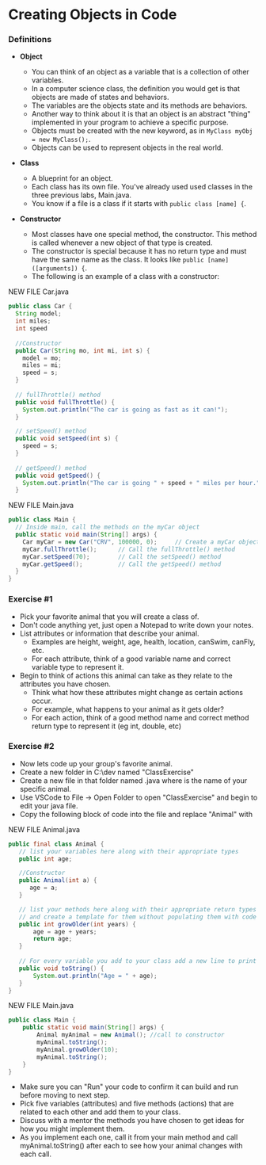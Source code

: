 # Creating Objects in Code

### Definitions

* **Object**
  * You can think of an object as a variable that is a collection of other variables.
  * In a computer science class, the definition you would get is that objects are made of states and behaviors.
  * The variables are the objects state and its methods are behaviors.
  * Another way to think about it is that an object is an abstract "thing" implemented in your program to achieve a specific purpose.
  * Objects must be created with the new keyword, as in ```MyClass myObj = new MyClass();```.
  * Objects can be used to represent objects in the real world.

* **Class**
  * A blueprint for an object.
  * Each class has its own file. You've already used used classes in the three previous labs, Main.java.
  * You know if a file is a class if it starts with ```public class [name] {```.

* **Constructor**
  * Most classes have one special method, the constructor. This method is called whenever a new object of that type is created.
  * The constructor is special because it has no return type and must have the same name as the class. It looks like ```public [name]([arguments]) {```.
  * The following is an example of a class with a constructor:

NEW FILE Car.java
```java
public class Car {
  String model;
  int miles;
  int speed
  
  //Constructor
  public Car(String mo, int mi, int s) {
    model = mo;
    miles = mi;
    speed = s;
  }
 
  // fullThrottle() method
  public void fullThrottle() {
    System.out.println("The car is going as fast as it can!");
  }

  // setSpeed() method 
  public void setSpeed(int s) {
    speed = s;
  }
  
  // getSpeed() method
  public void getSpeed() {
    System.out.println("The car is going " + speed + " miles per hour.");
  }
```
NEW FILE Main.java
```java
public class Main {
  // Inside main, call the methods on the myCar object
  public static void main(String[] args) {
    Car myCar = new Car("CRV", 100000, 0);     // Create a myCar object and call the constructor
    myCar.fullThrottle();      // Call the fullThrottle() method
    myCar.setSpeed(70);        // Call the setSpeed() method
    myCar.getSpeed();          // Call the getSpeed() method
  }
}
```
  
### Exercise #1

* Pick your favorite animal that you will create a class of.
* Don't code anything yet, just open a Notepad to write down your notes.
* List attributes or information that describe your animal. 
   * Examples are height, weight, age, health, location, canSwim, canFly, etc.
   * For each attribute, think of a good variable name and correct variable type to represent it.
* Begin to think of actions this animal can take as they relate to the attributes you have chosen. 
   * Think what how these attributes might change as certain actions occur.
   * For example, what happens to your animal as it gets older?
   * For each action, think of a good method name and correct method return type to represent it (eg int, double, etc)
   
### Exercise #2

* Now lets code up your group's favorite animal.
* Create a new folder in C:\dev named "ClassExercise"
* Create a new file in that folder named <your-animal-here>.java where <your-animal-here> is the name of your specific animal.
* Use VSCode to File -> Open Folder to open "ClassExercise" and begin to edit your java file.
* Copy the following block of code into the file and replace "Animal" with <your-animal-here>

 NEW FILE Animal.java
 ```java
public final class Animal {
    // list your variables here along with their appropriate types
    public int age;
 
    //Constructor
    public Animal(int a) {
       age = a;
    }

    // list your methods here along with their appropriate return types
    // and create a template for them without populating them with code yet
    public int growOlder(int years) {
        age = age + years;
        return age;
    }
    
    // For every variable you add to your class add a new line to print
    public void toString() {
        System.out.println("Age = " + age);
    }
}
```
NEW FILE Main.java
```java
public class Main {
    public static void main(String[] args) {
        Animal myAnimal = new Animal(); //call to constructor
        myAnimal.toString();
        myAnimal.growOlder(10);
        myAnimal.toString();
    }
}
```
* Make sure you can "Run" your code to confirm it can build and run before moving to next step.
* Pick five variables (attributes) and five methods (actions) that are related to each other and add them to your class.
* Discuss with a mentor the methods you have chosen to get ideas for how you might implement them.
* As you implement each one, call it from your main method and call myAnimal.toString() after each to see how your animal changes with each call.
